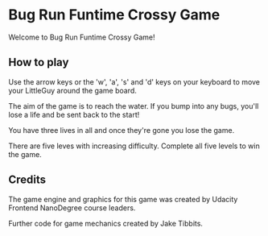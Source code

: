 # Bug Run Funtime Crossy Game

Welcome to Bug Run Funtime Crossy Game!

## How to play

Use the arrow keys or the 'w', 'a', 's' and 'd' keys on your keyboard to move your LittleGuy around the game board.

The aim of the game is to reach the water. If you bump into any bugs, you'll lose a life and be sent back to the start!

You have three lives in all and once they're gone you lose the game.

There are five leves with increasing difficulty. Complete all five levels to win the game.

## Credits

The game engine and graphics for this game was created by Udacity Frontend NanoDegree course leaders.

Further code for game mechanics created by Jake Tibbits.
